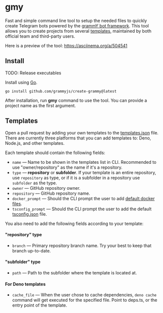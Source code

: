 # gmy

Fast and simple command line tool to setup the needed files to quickly create
Telegram bots powered by the [grammY bot framework](https://grammy.dev). This
tool allows you to create projects from several [templates](./templates.json),
maintained by both official team and third-party users.

<!-- ![504541](https://user-images.githubusercontent.com/70066170/176051380-9930b0de-8bf7-40ab-95ec-ee64e937c282.gif) -->

<!-- ![504541-2](https://user-images.githubusercontent.com/70066170/176159673-214b1a9d-13e4-4b28-80f2-bbaaf162f973.gif) -->

<!-- ![504541-3-med](https://user-images.githubusercontent.com/70066170/176159745-e7a62611-d514-4dba-8353-0d9c78283514.gif) -->

Here is a preview of the tool: https://asciinema.org/a/504541

## Install

TODO: Release executables

Install using [Go](https://go.dev).

```shell
go install github.com/grammyjs/create-grammy@latest
```

After installation, run **gmy** command to use the tool. You can provide a
project name as the first argument.

## Templates

Open a pull request by adding your own templates to the
[templates.json](./templates.json) file. There are currently three platforms
that you can add templates to: Deno, Node.js, and other templates.

Each template should contain the following fields:

- `name` — Name to be shown in the templates list in CLI. Recommended to use
  "owner/repository" as the name if it's a repository.
- `type` — **repository** or **subfolder**. If your template is an entire
  repository, use `repository` as type, or if it is a subfolder in a repository
  use `subfolder` as the type.
- `owner` — GitHub repository owner.
- `repository` — GitHub repository name.
- `docker_prompt` — Should the CLI prompt the user to add
  [default docker files](./internal/files/dockerfiles.go).
- `tsconfig_prompt` — Should the CLI prompt the user to add the default
  [tsconfig.json](./configs/tsconfig.json) file.

You also need to add the following fields according to your template:

#### "repository" type

- `branch` — Primary repository branch name. Try your best to keep that branch
  up-to-date.

#### "subfolder" type

- `path` — Path to the subfolder where the template is located at.

#### For Deno templates

- `cache_file` — When the user chose to cache dependencies, `deno cache` command
  will get executed for the specified file. Point to deps.ts, or the entry point
  of the template.
